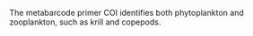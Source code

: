 The metabarcode primer COI identifies both phytoplankton and zooplankton, such as krill and copepods.
